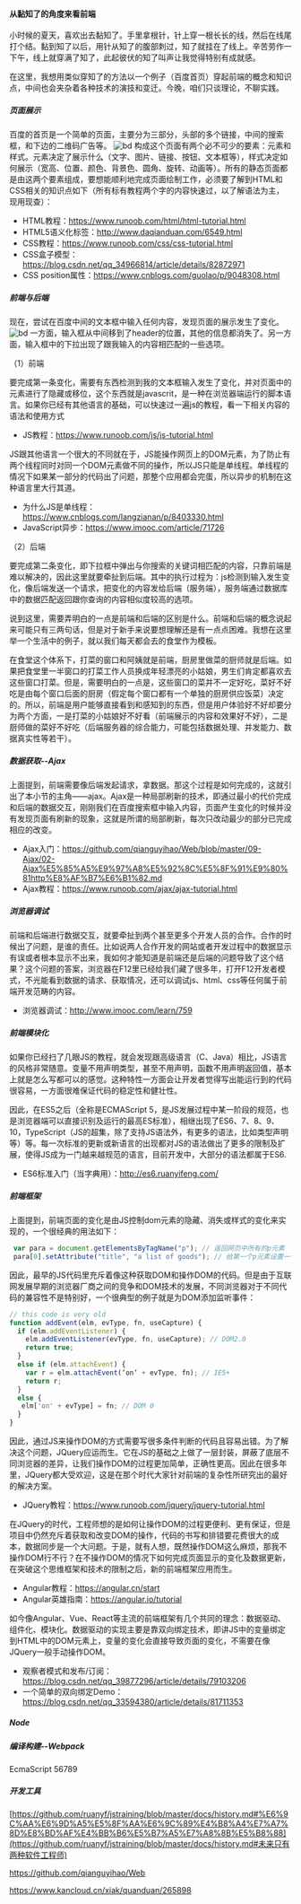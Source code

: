 #### 从黏知了的角度来看前端

小时候的夏天，喜欢出去黏知了。手里拿根针，针上穿一根长长的线，然后在线尾打个结。黏到知了以后，用针从知了的腹部刺过，知了就挂在了线上。辛苦劳作一下午，线上就穿满了知了，此起彼伏的知了叫声让我觉得特别有成就感。

在这里，我想用类似穿知了的方法以一个例子（百度首页）穿起前端的概念和知识点，中间也会夹杂着各种技术的演技和变迁。今晚，咱们只谈理论，不聊实践。

##### 页面展示

百度的首页是一个简单的页面，主要分为三部分，头部的多个链接，中间的搜索框，和下边的二维码广告等。
![bd](./img/bd-index.jpg)
构成这个页面有两个必不可少的要素：元素和样式。元素决定了展示什么（文字、图片、链接、按钮、文本框等），样式决定如何展示（宽高、位置、颜色、背景色、圆角、旋转、动画等）。所有的静态页面都是由这两个要素组成，要想能顺利地完成页面绘制工作，必须要了解到HTML和CSS相关的知识点如下（所有标有教程两个字的内容快速过，以了解语法为主，现用现查）：
- HTML教程：https://www.runoob.com/html/html-tutorial.html
- HTML5语义化标签：http://www.daqianduan.com/6549.html
- CSS教程：https://www.runoob.com/css/css-tutorial.html
- CSS盒子模型：https://blog.csdn.net/qq_34966814/article/details/82872971
- CSS position属性：https://www.cnblogs.com/guolao/p/9048308.html

##### 前端与后端
现在，尝试在百度中间的文本框中输入任何内容，发现页面的展示发生了变化。
![bd](./img/bd-search.jpg)
一方面，输入框从中间移到了header的位置，其他的信息都消失了。另一方面，输入框中的下拉出现了跟我输入的内容相匹配的一些选项。

（1）前端

要完成第一条变化，需要有东西检测到我的文本框输入发生了变化，并对页面中的元素进行了隐藏或移位，这个东西就是javascrit，是一种在浏览器端运行的脚本语言。如果你已经有其他语言的基础，可以快速过一遍js的教程，看一下相关内容的语法和使用方式
- JS教程：https://www.runoob.com/js/js-tutorial.html

JS跟其他语言一个很大的不同就在于，JS能操作网页上的DOM元素，为了防止有两个线程同时对同一个DOM元素做不同的操作，所以JS只能是单线程。单线程的情况下如果某一部分的代码出了问题，那整个应用都会完蛋，所以异步的机制在这种语言里大行其道。
- 为什么JS是单线程：https://www.cnblogs.com/langzianan/p/8403330.html
- JavaScript异步：https://www.imooc.com/article/71726

（2）后端

要完成第二条变化，即下拉框中弹出与你搜索的关键词相匹配的内容，只靠前端是难以解决的，因此这里就要牵扯到后端。其中的执行过程为：js检测到输入发生变化，像后端发送一个请求，把变化的内容发给后端（服务端），服务端通过数据库中的数据匹配返回跟你查询的内容相似度较高的选项。

说到这里，需要弄明白的一点是前端和后端的区别是什么。前端和后端的概念说起来可能只有三两句话，但是对于新手来说要想理解还是有一点点困难。我想在这里举一个生活中的例子，就以我们每天都会去的食堂作为模板。

在食堂这个体系下，打菜的窗口和阿姨就是前端，厨房里做菜的厨师就是后端。如果把食堂里一半窗口的打菜工作人员换成年轻漂亮的小姑娘，男生们肯定都喜欢去这些窗口打菜。但是，需要明白的一点是，这些窗口的菜并不一定好吃，菜好不好吃是由每个窗口后面的厨房（假定每个窗口都有一个单独的厨房供应饭菜）决定的。所以，前端是用户能够直接看到和感知到的东西，但是用户体验好不好却要分为两个方面，一是打菜的小姑娘好不好看（前端展示的内容和效果好不好），二是厨师做的菜好不好吃（后端服务器的综合能力，可能包括数据处理、并发能力、数据真实性等若干）。

##### 数据获取--Ajax
上面提到，前端需要像后端发起请求，拿数据。那这个过程是如何完成的，这就引出了本小节的主角——ajax。Ajax是一种局部刷新的技术，即通过最小的代价完成和后端的数据交互，刚刚我们在百度搜索框中输入内容，页面产生变化的时候并没有发现页面有刷新的现象，这就是所谓的局部刷新，每次只改动最少的部分已完成相应的改变。
- Ajax入门：https://github.com/qianguyihao/Web/blob/master/09-Ajax/02-Ajax%E5%85%A5%E9%97%A8%E5%92%8C%E5%8F%91%E9%80%81http%E8%AF%B7%E6%B1%82.md
- Ajax教程：https://www.runoob.com/ajax/ajax-tutorial.html

##### 浏览器调试
前端和后端进行数据交互，就要牵扯到两个甚至更多个开发人员的合作。合作的时候出了问题，是谁的责任。比如说两人合作开发的网站或者开发过程中的数据显示有误或者根本显示不出来，我如何才能知道是前端还是后端的问题导致了这个结果？这个问题的答案，浏览器在F12里已经给我们藏了很多年，打开F12开发者模式，不光能看到数据的请求、获取情况，还可以调试js、html、css等任何属于前端开发范畴的内容。
- 浏览器调试：http://www.imooc.com/learn/759

##### 前端模块化
如果你已经扫了几眼JS的教程，就会发现跟高级语言（C、Java）相比，JS语言的风格非常随意。变量不用声明类型，甚至不用声明，函数不用声明返回值，基本上就是怎么写都可以的感觉。这种特性一方面会让开发者觉得写出能运行到的代码很容易，一方面很难保证代码的稳定性和健壮性。

因此，在ES5之后（全称是ECMAScript 5，是JS发展过程中某一阶段的规范，也是浏览器端可以直接识别及运行的最高ES标准），相继出现了ES6、7、8、9、10，TypeScript（JS的超集，除了支持JS语法外，有更多的语法，比如类型声明等）等。每一次标准的更新或新语言的出现都对JS的语法做出了更多的限制及扩展，使得JS成为一门越来越规范的语言，目前开发中，大部分的语法都属于ES6.
- ES6标准入门（当字典用）：http://es6.ruanyifeng.com/



##### 前端框架
上面提到，前端页面的变化是由JS控制dom元素的隐藏、消失或样式的变化来实现的，一个很经典的用法如下：
```js
 var para = document.getElementsByTagName("p"); // 返回网页中所有的p元素
 para[0].setAttribute("title", "a list of goods"); // 给第一个p元素设置一个title
```
因此，最早的JS代码里充斥着像这种获取DOM和操作DOM的代码。但是由于互联网发展早期的浏览器厂商之间的竞争和DOM技术的发展，不同浏览器对于不同代码的兼容性不是特别好，一个很典型的例子就是为DOM添加监听事件：
```js
// this code is very old
function addEvent(elm, evType, fn, useCapture) {
  if (elm.addEventListener) {
    elm.addEventListener(evType, fn, useCapture); // DOM2.0
    return true;
  }
  else if (elm.attachEvent) {
    var r = elm.attachEvent(‘on‘ + evType, fn); // IE5+
    return r;
  }
  else {
   elm['on' + evType] = fn; // DOM 0
  }
}
```
因此，通过JS来操作DOM的方式需要写很多条件判断的代码且容易出错。为了解决这个问题，JQuery应运而生。它在JS的基础之上做了一层封装，屏蔽了底层不同浏览器的差异，让我们操作DOM的过程更加简单，正确性更高。因此在很多年里，JQuery都大受欢迎，这是在那个时代大家针对前端的复杂性所研究出的最好的解决方案。
- JQuery教程：https://www.runoob.com/jquery/jquery-tutorial.html

在JQuery的时代，工程师想的是如何让操作DOM的过程更便利、更有保证，但是项目中仍然充斥着获取和改变DOM的操作，代码的书写和排错要花费很大的成本，数据同步是一个大问题。于是，就有人想，既然操作DOM这么麻烦，那我不操作DOM行不行？在不操作DOM的情况下如何完成页面显示的变化及数据更新，在突破这个思维框架和技术的限制之后，新的前端框架应用而生。
- Angular教程：https://angular.cn/start
- Angular英雄指南：https://angular.io/tutorial

如今像Angular、Vue、React等主流的前端框架有几个共同的理念：数据驱动、组件化、模块化。数据驱动的实现主要是靠双向绑定技术，即讲JS中的变量绑定到HTML中的DOM元素上，变量的变化会直接导致页面的变化，不需要在像JQuery一般手动操作DOM。
- 观察者模式和发布/订阅：https://blog.csdn.net/qq_39877296/article/details/79103206
- 一个简单的双向绑定Demo：https://blog.csdn.net/qq_33594380/article/details/81711353


##### Node

##### 编译构建--Webpack
EcmaScript 56789

##### 开发工具



[https://github.com/ruanyf/jstraining/blob/master/docs/history.md#%E6%9C%AA%E6%9D%A5%E5%8F%AA%E6%9C%89%E4%B8%A4%E7%A7%8D%E8%BD%AF%E4%BB%B6%E5%B7%A5%E7%A8%8B%E5%B8%88](https://github.com/ruanyf/jstraining/blob/master/docs/history.md#未来只有两种软件工程师)



https://github.com/qianguyihao/Web

https://www.kancloud.cn/xiak/quanduan/265898
